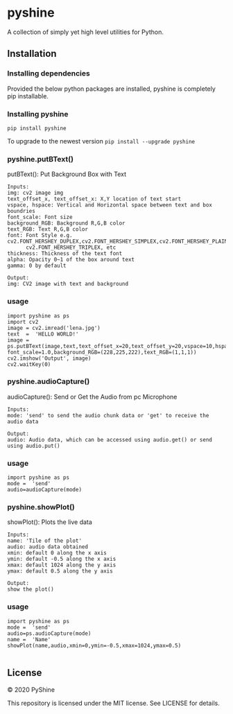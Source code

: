 # pyshine
A collection of simply yet high level utilities for Python.

## Installation

### Installing dependencies

Provided the below python packages are installed, pyshine is completely pip installable.



### Installing pyshine

`pip install pyshine`

To upgrade to the newest version
`pip install --upgrade pyshine`


### pyshine.putBText()
putBText(): Put Background Box with Text
```
Inputs:
img: cv2 image img
text_offset_x, text_offset_x: X,Y location of text start
vspace, hspace: Vertical and Horizontal space between text and box boundries
font_scale: Font size
background_RGB: Background R,G,B color
text_RGB: Text R,G,B color
font: Font Style e.g. cv2.FONT_HERSHEY_DUPLEX,cv2.FONT_HERSHEY_SIMPLEX,cv2.FONT_HERSHEY_PLAIN,cv2.FONT_HERSHEY_COMPLEX
      cv2.FONT_HERSHEY_TRIPLEX, etc
thickness: Thickness of the text font
alpha: Opacity 0~1 of the box around text
gamma: 0 by default

Output:
img: CV2 image with text and background
```
### usage
```python3
import pyshine as ps
import cv2
image = cv2.imread('lena.jpg')
text  =  'HELLO WORLD!'
image =  ps.putBText(image,text,text_offset_x=20,text_offset_y=20,vspace=10,hspace=10, font_scale=1.0,background_RGB=(228,225,222),text_RGB=(1,1,1))
cv2.imshow('Output', image)
cv2.waitKey(0)
```



### pyshine.audioCapture()
audioCapture(): Send or Get the Audio from pc Microphone
```
Inputs:
mode: 'send' to send the audio chunk data or 'get' to receive the audio data

Output:
audio: Audio data, which can be accessed using audio.get() or send using audio.put()
```
### usage
```python3
import pyshine as ps
mode =  'send'
audio=audioCapture(mode)

```

### pyshine.showPlot()
showPlot(): Plots the live data 
```
Inputs:
name: 'Tile of the plot'
audio: audio data obtained 
xmin: default 0 along the x axis
ymin: default -0.5 along the x axis
xmax: default 1024 along the y axis
ymax: default 0.5 along the y axis

Output:
show the plot()
```
### usage
```python3
import pyshine as ps
mode =  'send'
audio=ps.audioCapture(mode)
name =  'Name'
showPlot(name,audio,xmin=0,ymin=-0.5,xmax=1024,ymax=0.5)


```













## License

© 2020 PyShine

This repository is licensed under the MIT license. See LICENSE for details.
